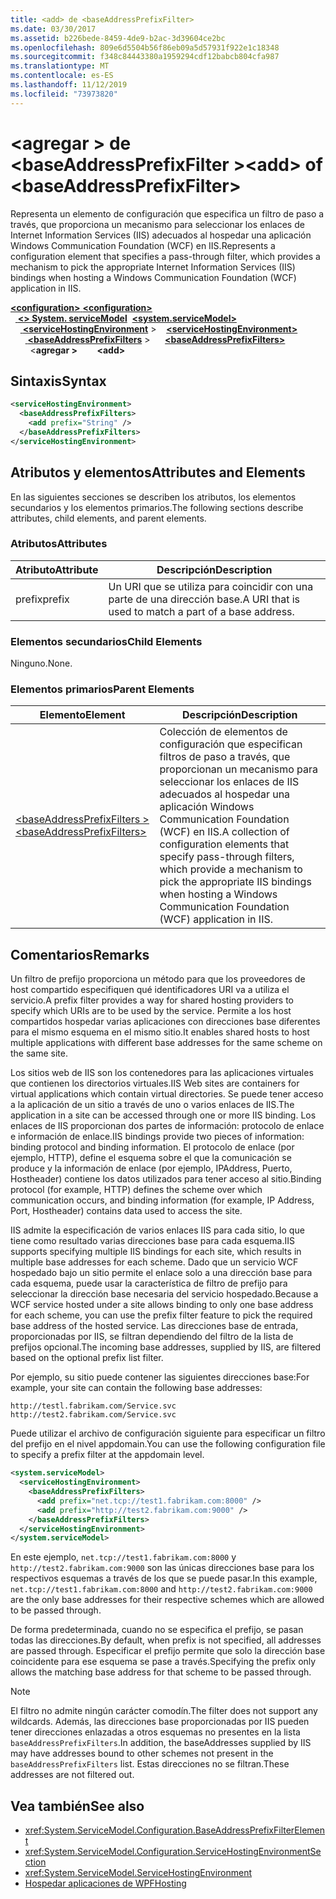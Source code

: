 ```yaml
---
title: <add> de <baseAddressPrefixFilter>
ms.date: 03/30/2017
ms.assetid: b226bede-8459-4de9-b2ac-3d39604ce2bc
ms.openlocfilehash: 809e6d5504b56f86eb09a5d57931f922e1c18348
ms.sourcegitcommit: f348c84443380a1959294cdf12babcb804cfa987
ms.translationtype: MT
ms.contentlocale: es-ES
ms.lasthandoff: 11/12/2019
ms.locfileid: "73973820"
---
```

# <a name="add-of-baseaddressprefixfilter"></a><span data-ttu-id="44797-102">\<agregar > de \<baseAddressPrefixFilter ></span><span class="sxs-lookup"><span data-stu-id="44797-102">\<add> of \<baseAddressPrefixFilter></span></span>
<span data-ttu-id="44797-103">Representa un elemento de configuración que especifica un filtro de paso a través, que proporciona un mecanismo para seleccionar los enlaces de Internet Information Services (IIS) adecuados al hospedar una aplicación Windows Communication Foundation (WCF) en IIS.</span><span class="sxs-lookup"><span data-stu-id="44797-103">Represents a configuration element that specifies a pass-through filter, which provides a mechanism to pick the appropriate Internet Information Services (IIS) bindings when hosting a Windows Communication Foundation (WCF) application in IIS.</span></span>  
  
<span data-ttu-id="44797-104">[ **\<configuration>** ](../configuration-element.md)</span><span class="sxs-lookup"><span data-stu-id="44797-104">[**\<configuration>**](../configuration-element.md)</span></span>\
<span data-ttu-id="44797-105">&nbsp;&nbsp;[ **\<> System. serviceModel**](system-servicemodel.md)</span><span class="sxs-lookup"><span data-stu-id="44797-105">&nbsp;&nbsp;[**\<system.serviceModel>**](system-servicemodel.md)</span></span>\
<span data-ttu-id="44797-106">&nbsp;&nbsp;&nbsp;&nbsp;[ **\<serviceHostingEnvironment**](servicehostingenvironment.md) ></span><span class="sxs-lookup"><span data-stu-id="44797-106">&nbsp;&nbsp;&nbsp;&nbsp;[**\<serviceHostingEnvironment>**](servicehostingenvironment.md)</span></span>\
<span data-ttu-id="44797-107">&nbsp;&nbsp;&nbsp;&nbsp;&nbsp;&nbsp;[ **\<baseAddressPrefixFilters**](baseaddressprefixfilters.md) ></span><span class="sxs-lookup"><span data-stu-id="44797-107">&nbsp;&nbsp;&nbsp;&nbsp;&nbsp;&nbsp;[**\<baseAddressPrefixFilters>**](baseaddressprefixfilters.md)</span></span>\
<span data-ttu-id="44797-108">&nbsp;&nbsp;&nbsp;&nbsp;&nbsp;&nbsp;&nbsp;&nbsp;\<**agregar >**</span><span class="sxs-lookup"><span data-stu-id="44797-108">&nbsp;&nbsp;&nbsp;&nbsp;&nbsp;&nbsp;&nbsp;&nbsp;**\<add>**</span></span>  
  
## <a name="syntax"></a><span data-ttu-id="44797-109">Sintaxis</span><span class="sxs-lookup"><span data-stu-id="44797-109">Syntax</span></span>  
  
```xml  
<serviceHostingEnvironment>
  <baseAddressPrefixFilters>
    <add prefix="String" />
  </baseAddressPrefixFilters>
</serviceHostingEnvironment>
```  
  
## <a name="attributes-and-elements"></a><span data-ttu-id="44797-110">Atributos y elementos</span><span class="sxs-lookup"><span data-stu-id="44797-110">Attributes and Elements</span></span>  
 <span data-ttu-id="44797-111">En las siguientes secciones se describen los atributos, los elementos secundarios y los elementos primarios.</span><span class="sxs-lookup"><span data-stu-id="44797-111">The following sections describe attributes, child elements, and parent elements.</span></span>  
  
### <a name="attributes"></a><span data-ttu-id="44797-112">Atributos</span><span class="sxs-lookup"><span data-stu-id="44797-112">Attributes</span></span>  
  
|<span data-ttu-id="44797-113">Atributo</span><span class="sxs-lookup"><span data-stu-id="44797-113">Attribute</span></span>|<span data-ttu-id="44797-114">Descripción</span><span class="sxs-lookup"><span data-stu-id="44797-114">Description</span></span>|  
|---------------|-----------------|  
|<span data-ttu-id="44797-115">prefix</span><span class="sxs-lookup"><span data-stu-id="44797-115">prefix</span></span>|<span data-ttu-id="44797-116">Un URI que se utiliza para coincidir con una parte de una dirección base.</span><span class="sxs-lookup"><span data-stu-id="44797-116">A URI that is used to match a part of a base address.</span></span>|  
  
### <a name="child-elements"></a><span data-ttu-id="44797-117">Elementos secundarios</span><span class="sxs-lookup"><span data-stu-id="44797-117">Child Elements</span></span>  
 <span data-ttu-id="44797-118">Ninguno.</span><span class="sxs-lookup"><span data-stu-id="44797-118">None.</span></span>  
  
### <a name="parent-elements"></a><span data-ttu-id="44797-119">Elementos primarios</span><span class="sxs-lookup"><span data-stu-id="44797-119">Parent Elements</span></span>  
  
|<span data-ttu-id="44797-120">Elemento</span><span class="sxs-lookup"><span data-stu-id="44797-120">Element</span></span>|<span data-ttu-id="44797-121">Descripción</span><span class="sxs-lookup"><span data-stu-id="44797-121">Description</span></span>|  
|-------------|-----------------|  
|[<span data-ttu-id="44797-122">\<baseAddressPrefixFilters ></span><span class="sxs-lookup"><span data-stu-id="44797-122">\<baseAddressPrefixFilters></span></span>](baseaddressprefixfilters.md)|<span data-ttu-id="44797-123">Colección de elementos de configuración que especifican filtros de paso a través, que proporcionan un mecanismo para seleccionar los enlaces de IIS adecuados al hospedar una aplicación Windows Communication Foundation (WCF) en IIS.</span><span class="sxs-lookup"><span data-stu-id="44797-123">A collection of configuration elements that specify pass-through filters, which provide a mechanism to pick the appropriate IIS bindings when hosting a Windows Communication Foundation (WCF) application in IIS.</span></span>|  
  
## <a name="remarks"></a><span data-ttu-id="44797-124">Comentarios</span><span class="sxs-lookup"><span data-stu-id="44797-124">Remarks</span></span>  
 <span data-ttu-id="44797-125">Un filtro de prefijo proporciona un método para que los proveedores de host compartido especifiquen qué identificadores URI va a utiliza el servicio.</span><span class="sxs-lookup"><span data-stu-id="44797-125">A prefix filter provides a way for shared hosting providers to specify which URIs are to be used by the service.</span></span> <span data-ttu-id="44797-126">Permite a los host compartidos hospedar varias aplicaciones con direcciones base diferentes para el mismo esquema en el mismo sitio.</span><span class="sxs-lookup"><span data-stu-id="44797-126">It enables shared hosts to host multiple applications with different base addresses for the same scheme on the same site.</span></span>  
  
 <span data-ttu-id="44797-127">Los sitios web de IIS son los contenedores para las aplicaciones virtuales que contienen los directorios virtuales.</span><span class="sxs-lookup"><span data-stu-id="44797-127">IIS Web sites are containers for virtual applications which contain virtual directories.</span></span> <span data-ttu-id="44797-128">Se puede tener acceso a la aplicación de un sitio a través de uno o varios enlaces de IIS.</span><span class="sxs-lookup"><span data-stu-id="44797-128">The application in a site can be accessed through one or more IIS binding.</span></span> <span data-ttu-id="44797-129">Los enlaces de IIS proporcionan dos partes de información: protocolo de enlace e información de enlace.</span><span class="sxs-lookup"><span data-stu-id="44797-129">IIS bindings provide two pieces of information: binding protocol and binding information.</span></span> <span data-ttu-id="44797-130">El protocolo de enlace (por ejemplo, HTTP), define el esquema sobre el que la comunicación se produce y la información de enlace (por ejemplo, IPAddress, Puerto, Hostheader) contiene los datos utilizados para tener acceso al sitio.</span><span class="sxs-lookup"><span data-stu-id="44797-130">Binding protocol (for example, HTTP) defines the scheme over which communication occurs, and binding information (for example, IP Address, Port, Hostheader) contains data used to access the site.</span></span>  
  
 <span data-ttu-id="44797-131">IIS admite la especificación de varios enlaces IIS para cada sitio, lo que tiene como resultado varias direcciones base para cada esquema.</span><span class="sxs-lookup"><span data-stu-id="44797-131">IIS supports specifying multiple IIS bindings for each site, which results in multiple base addresses for each scheme.</span></span> <span data-ttu-id="44797-132">Dado que un servicio WCF hospedado bajo un sitio permite el enlace solo a una dirección base para cada esquema, puede usar la característica de filtro de prefijo para seleccionar la dirección base necesaria del servicio hospedado.</span><span class="sxs-lookup"><span data-stu-id="44797-132">Because a WCF service hosted under a site allows binding to only one base address for each scheme, you can use the prefix filter feature to pick the required base address of the hosted service.</span></span> <span data-ttu-id="44797-133">Las direcciones base de entrada, proporcionadas por IIS, se filtran dependiendo del filtro de la lista de prefijos opcional.</span><span class="sxs-lookup"><span data-stu-id="44797-133">The incoming base addresses, supplied by IIS, are filtered based on the optional prefix list filter.</span></span>  
  
 <span data-ttu-id="44797-134">Por ejemplo, su sitio puede contener las siguientes direcciones base:</span><span class="sxs-lookup"><span data-stu-id="44797-134">For example, your site can contain the following base addresses:</span></span>
  
``` 
http://testl.fabrikam.com/Service.svc  
http://test2.fabrikam.com/Service.svc  
```  
  
 <span data-ttu-id="44797-135">Puede utilizar el archivo de configuración siguiente para especificar un filtro del prefijo en el nivel appdomain.</span><span class="sxs-lookup"><span data-stu-id="44797-135">You can use the following configuration file to specify a prefix filter at the appdomain level.</span></span>  
  
```xml  
<system.serviceModel>
  <serviceHostingEnvironment>
    <baseAddressPrefixFilters>
      <add prefix="net.tcp://test1.fabrikam.com:8000" />
      <add prefix="http://test2.fabrikam.com:9000" />
    </baseAddressPrefixFilters>
  </serviceHostingEnvironment>
</system.serviceModel>
```  
  
 <span data-ttu-id="44797-136">En este ejemplo, `net.tcp://test1.fabrikam.com:8000` y `http://test2.fabrikam.com:9000` son las únicas direcciones base para los respectivos esquemas a través de los que se puede pasar.</span><span class="sxs-lookup"><span data-stu-id="44797-136">In this example, `net.tcp://test1.fabrikam.com:8000` and `http://test2.fabrikam.com:9000` are the only base addresses for their respective schemes which are allowed to be passed through.</span></span>  
  
 <span data-ttu-id="44797-137">De forma predeterminada, cuando no se especifica el prefijo, se pasan todas las direcciones.</span><span class="sxs-lookup"><span data-stu-id="44797-137">By default, when prefix is not specified, all addresses are passed through.</span></span> <span data-ttu-id="44797-138">Especificar el prefijo permite que solo la dirección base coincidente para ese esquema se pase a través.</span><span class="sxs-lookup"><span data-stu-id="44797-138">Specifying the prefix only allows the matching base address for that scheme to be passed through.</span></span>  
  
> [!NOTE]
> <span data-ttu-id="44797-139">El filtro no admite ningún carácter comodín.</span><span class="sxs-lookup"><span data-stu-id="44797-139">The filter does not support any wildcards.</span></span> <span data-ttu-id="44797-140">Además, las direcciones base proporcionadas por IIS pueden tener direcciones enlazadas a otros esquemas no presentes en la lista `baseAddressPrefixFilters`.</span><span class="sxs-lookup"><span data-stu-id="44797-140">In addition, the baseAddresses supplied by IIS may have addresses bound to other schemes not present in the `baseAddressPrefixFilters` list.</span></span> <span data-ttu-id="44797-141">Estas direcciones no se filtran.</span><span class="sxs-lookup"><span data-stu-id="44797-141">These addresses are not filtered out.</span></span>  
  
## <a name="see-also"></a><span data-ttu-id="44797-142">Vea también</span><span class="sxs-lookup"><span data-stu-id="44797-142">See also</span></span>

- <xref:System.ServiceModel.Configuration.BaseAddressPrefixFilterElement>
- <xref:System.ServiceModel.Configuration.ServiceHostingEnvironmentSection>
- <xref:System.ServiceModel.ServiceHostingEnvironment>
- [<span data-ttu-id="44797-143">Hospedar aplicaciones de WPF</span><span class="sxs-lookup"><span data-stu-id="44797-143">Hosting</span></span>](../../../wcf/feature-details/hosting.md)

